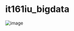 # it161iu_bigdata
![image](https://github.com/user-attachments/assets/1b2c7f4b-beae-4c41-878e-2cdc7630db2f)
